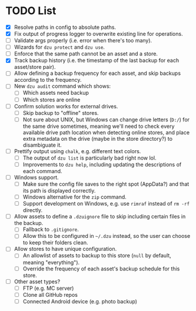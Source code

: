 # TODO List

- [x] Resolve paths in config to absolute paths.
- [x] Fix output of progress logger to overwrite existing line for operations.
- [ ] Validate args properly (i.e. error when there's too many).
- [ ] Wizards for `dzu protect` and `dzu use`.
- [ ] Enforce that the same path cannot be an asset and a store.
- [x] Track backup history (i.e. the timestamp of the last backup for each asset/store pair).
- [ ] Allow defining a backup frequency for each asset, and skip backups according to the frequency.
- [ ] New `dzu audit` command which shows:
  - [ ] Which assets need backup
  - [ ] Which stores are online
- [ ] Confirm solution works for external drives.
  - [ ] Skip backup to "offline" stores.
  - [ ] Not sure about UNIX, but Windows can change drive letters (`D:/`) for the same drive sometimes, meaning we'll need to check every available drive path location when detecting online stores, and place extra metadata on the drive (maybe in the store directory?) to disambiguate it.
- [ ] Prettify output using `chalk`, e.g. different text colors.
  - [ ] The output of `dzu list` is particularly bad right now lol.
  - [ ] Improvements to `dzu help`, including updating the descriptions of each command.
- [ ] Windows support.
  - [ ] Make sure the config file saves to the right spot (AppData?) and that its path is displayed correctly.
  - [ ] Windows alternative for the `zip` command.
  - [ ] Support development on Windows, e.g. use `rimraf` instead of `rm -rf` directly.
- [ ] Allow assets to define a `.dzuignore` file to skip including certain files in the backup.
  - [ ] Fallback to `.gitignore`.
  - [ ] Allow this to be configured in `~/.dzu` instead, so the user can choose to keep their folders clean.
- [ ] Allow stores to have unique configuration.
  - [ ] An allowlist of assets to backup to this store (`null` by default, meaning "everything").
  - [ ] Override the frequency of each asset's backup schedule for this store.
- [ ] Other asset types?
  - [ ] FTP (e.g. MC server)
  - [ ] Clone all GitHub repos
  - [ ] Connected Android device (e.g. photo backup)
